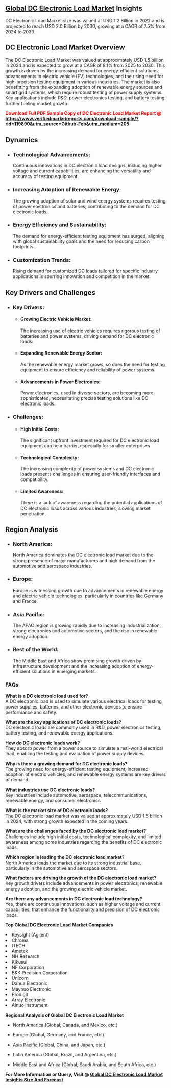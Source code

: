 <h2><a href="https://www.verifiedmarketreports.com/download-sample/?rid=119890&amp;utm_source=Github&amp;utm_medium=205" target="_blank">Global DC Electronic Load Market</a> Insights</h2><p>DC Electronic Load Market size was valued at USD 1.2 Billion in 2022 and is projected to reach USD 2.0 Billion by 2030, growing at a CAGR of 7.5% from 2024 to 2030.</p><p> <h2>DC Electronic Load Market Overview</h2> <p>The DC Electronic Load Market was valued at approximately USD 1.5 billion in 2024 and is expected to grow at a CAGR of 8.1% from 2025 to 2030. This growth is driven by the increasing demand for energy-efficient solutions, advancements in electric vehicle (EV) technologies, and the rising need for high-precision testing equipment in various industries. The market is also benefitting from the expanding adoption of renewable energy sources and smart grid systems, which require robust testing of power supply systems. Key applications include R&D, power electronics testing, and battery testing, further fueling market growth.</p> <p><strong><p><span class=""><span style="color: #ff0000;"><strong>Download Full PDF Sample Copy of DC Electronic Load Market Report</strong> @ </span><a href="https://www.verifiedmarketreports.com/download-sample/?rid=119890&amp;utm_source=Github-Feb&amp;utm_medium=205" target="_blank">https://www.verifiedmarketreports.com/download-sample/?rid=119890&amp;utm_source=Github-Feb&amp;utm_medium=205</a></span></p></strong></p> <h2>Dynamics</h2> <ul> <li><h3>Technological Advancements:</h3> Continuous innovations in DC electronic load designs, including higher voltage and current capabilities, are enhancing the versatility and accuracy of testing equipment.</li> <li><h3>Increasing Adoption of Renewable Energy:</h3> The growing adoption of solar and wind energy systems requires testing of power electronics and batteries, contributing to the demand for DC electronic loads.</li> <li><h3>Energy Efficiency and Sustainability:</h3> The demand for energy-efficient testing equipment has surged, aligning with global sustainability goals and the need for reducing carbon footprints.</li> <li><h3>Customization Trends:</h3> Rising demand for customized DC loads tailored for specific industry applications is spurring innovation and competition in the market.</li> </ul> <h2>Key Drivers and Challenges</h2> <ul> <li><h3>Key Drivers:</h3> <ul> <li><h4>Growing Electric Vehicle Market:</h4> The increasing use of electric vehicles requires rigorous testing of batteries and power systems, driving demand for DC electronic loads.</li> <li><h4>Expanding Renewable Energy Sector:</h4> As the renewable energy market grows, so does the need for testing equipment to ensure efficiency and reliability of power systems.</li> <li><h4>Advancements in Power Electronics:</h4> Power electronics, used in diverse sectors, are becoming more sophisticated, necessitating precise testing solutions like DC electronic loads.</li> </ul> </li> <li><h3>Challenges:</h3> <ul> <li><h4>High Initial Costs:</h4> The significant upfront investment required for DC electronic load equipment can be a barrier, especially for smaller enterprises.</li> <li><h4>Technological Complexity:</h4> The increasing complexity of power systems and DC electronic loads presents challenges in ensuring user-friendly interfaces and compatibility.</li> <li><h4>Limited Awareness:</h4> There is a lack of awareness regarding the potential applications of DC electronic loads across various industries, slowing market penetration.</li> </ul> </li> </ul> <h2>Region Analysis</h2> <ul> <li><h3>North America:</h3> North America dominates the DC electronic load market due to the strong presence of major manufacturers and high demand from the automotive and aerospace industries.</li> <li><h3>Europe:</h3> Europe is witnessing growth due to advancements in renewable energy and electric vehicle technologies, particularly in countries like Germany and France.</li> <li><h3>Asia Pacific:</h3> The APAC region is growing rapidly due to increasing industrialization, strong electronics and automotive sectors, and the rise in renewable energy adoption.</li> <li><h3>Rest of the World:</h3> The Middle East and Africa show promising growth driven by infrastructure development and the increasing adoption of energy-efficient solutions in emerging markets.</li> </ul> <h3>FAQs</h3> <p><strong>What is a DC electronic load used for?</strong><br> A DC electronic load is used to simulate various electrical loads for testing power supplies, batteries, and other electronic devices to ensure performance and safety.</p> <p><strong>What are the key applications of DC electronic loads?</strong><br> DC electronic loads are commonly used in R&D, power electronics testing, battery testing, and renewable energy applications.</p> <p><strong>How do DC electronic loads work?</strong><br> They absorb power from a power source to simulate a real-world electrical load, enabling the testing and evaluation of power supply devices.</p> <p><strong>Why is there a growing demand for DC electronic loads?</strong><br> The growing need for energy-efficient testing equipment, increased adoption of electric vehicles, and renewable energy systems are key drivers of demand.</p> <p><strong>What industries use DC electronic loads?</strong><br> Key industries include automotive, aerospace, telecommunications, renewable energy, and consumer electronics.</p> <p><strong>What is the market size of DC electronic loads?</strong><br> The DC electronic load market was valued at approximately USD 1.5 billion in 2024, with strong growth expected in the coming years.</p> <p><strong>What are the challenges faced by the DC electronic load market?</strong><br> Challenges include high initial costs, technological complexity, and limited awareness among some industries regarding the benefits of DC electronic loads.</p> <p><strong>Which region is leading the DC electronic load market?</strong><br> North America leads the market due to its strong industrial base, particularly in the automotive and aerospace sectors.</p> <p><strong>What factors are driving the growth of the DC electronic load market?</strong><br> Key growth drivers include advancements in power electronics, renewable energy adoption, and the growing electric vehicle market.</p> <p><strong>Are there any advancements in DC electronic load technology?</strong><br> Yes, there are continuous innovations, such as higher voltage and current capabilities, that enhance the functionality and precision of DC electronic loads.</p> </p><p><strong>Top Global DC Electronic Load Market Companies</strong></p><div data-test-id=""><p><li>Keysight (Agilent)</li><li> Chroma</li><li> ITECH</li><li> Ametek</li><li> NH Research</li><li> Kikusui</li><li> NF Corporation</li><li> B&K Precision Corporation</li><li> Unicorn</li><li> Dahua Electronic</li><li> Maynuo Electronic</li><li> Prodigit</li><li> Array Electronic</li><li> Ainuo Instrument</li></p><div><strong>Regional Analysis of&nbsp;Global DC Electronic Load Market</strong></div><ul><li dir="ltr"><p dir="ltr">North America&nbsp;(Global, Canada, and Mexico, etc.)</p></li><li dir="ltr"><p dir="ltr">Europe (Global, Germany, and France, etc.)</p></li><li dir="ltr"><p dir="ltr">Asia Pacific&nbsp;(Global, China, and Japan, etc.)</p></li><li dir="ltr"><p dir="ltr">Latin America&nbsp;(Global, Brazil, and Argentina, etc.)</p></li><li dir="ltr">Middle East and Africa&nbsp;(Global, Saudi Arabia, and South Africa, etc.)</li></ul><p><strong>For More Information or Query, Visit @&nbsp;</strong><strong><a href="https://www.verifiedmarketreports.com/product/global-dc-electronic-load-market-growth-2019-2024/?utm_source=Github&amp;utm_medium=205" target="_blank">Global DC Electronic Load Market Insights Size And Forecast</a></strong></p></div>
